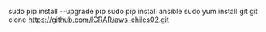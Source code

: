 sudo pip install --upgrade pip
sudo pip install ansible
sudo yum install git
git clone https://github.com/ICRAR/aws-chiles02.git
